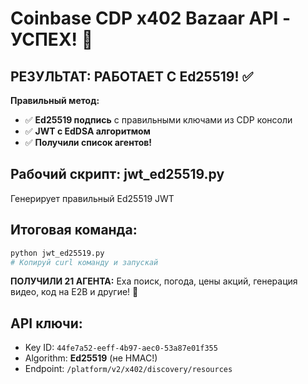 # Coinbase CDP x402 Bazaar API - УСПЕХ! 🎉

## РЕЗУЛЬТАТ: РАБОТАЕТ С Ed25519! ✅

**Правильный метод:**
- ✅ **Ed25519 подпись** с правильными ключами из CDP консоли
- ✅ **JWT с EdDSA алгоритмом** 
- ✅ **Получили список агентов!**

## Рабочий скрипт: jwt_ed25519.py
Генерирует правильный Ed25519 JWT

## Итоговая команда:
```bash
python jwt_ed25519.py
# Копируй curl команду и запускай
```

**ПОЛУЧИЛИ 21 АГЕНТА:** Exa поиск, погода, цены акций, генерация видео, код на E2B и другие! 🚀

## API ключи:
- Key ID: `44fe7a52-eeff-4b97-aec0-53a87e01f355`
- Algorithm: **Ed25519** (не HMAC!)
- Endpoint: `/platform/v2/x402/discovery/resources`